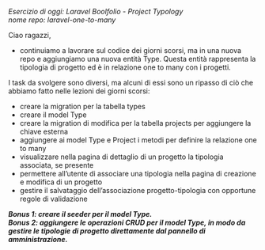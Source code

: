 *Esercizio di oggi: Laravel Boolfolio - Project Typology*  
*nome repo: laravel-one-to-many*  
  
Ciao ragazzi,  
- continuiamo a lavorare sul codice dei giorni scorsi, ma in una nuova repo e aggiungiamo una nuova entità Type. Questa entità rappresenta la tipologia di progetto ed è in relazione one to many con i progetti.  
  
I task da svolgere sono diversi, ma alcuni di essi sono un ripasso di ciò che abbiamo fatto nelle lezioni dei giorni scorsi:  
- creare la migration per la tabella types
- creare il model Type
- creare la migration di modifica per la tabella projects per aggiungere la chiave esterna
- aggiungere ai model Type e Project i metodi per definire la relazione one to many
- visualizzare nella pagina di dettaglio di un progetto la tipologia associata, se presente
- permettere all’utente di associare una tipologia nella pagina di creazione e modifica di un progetto
- gestire il salvataggio dell’associazione progetto-tipologia con opportune regole di validazione  
  
  
***Bonus 1: creare il seeder per il model Type.***  
***Bonus 2: aggiungere le operazioni CRUD per il model Type, in modo da gestire le tipologie di progetto direttamente dal pannello di amministrazione.***